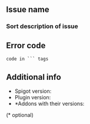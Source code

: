 ## Issue name
### Sort description of issue

## Error code
```
code in ``` tags
```

## Additional info
- Spigot version: 
- Plugin version:
- *Addons with their versions:

(* optional)

